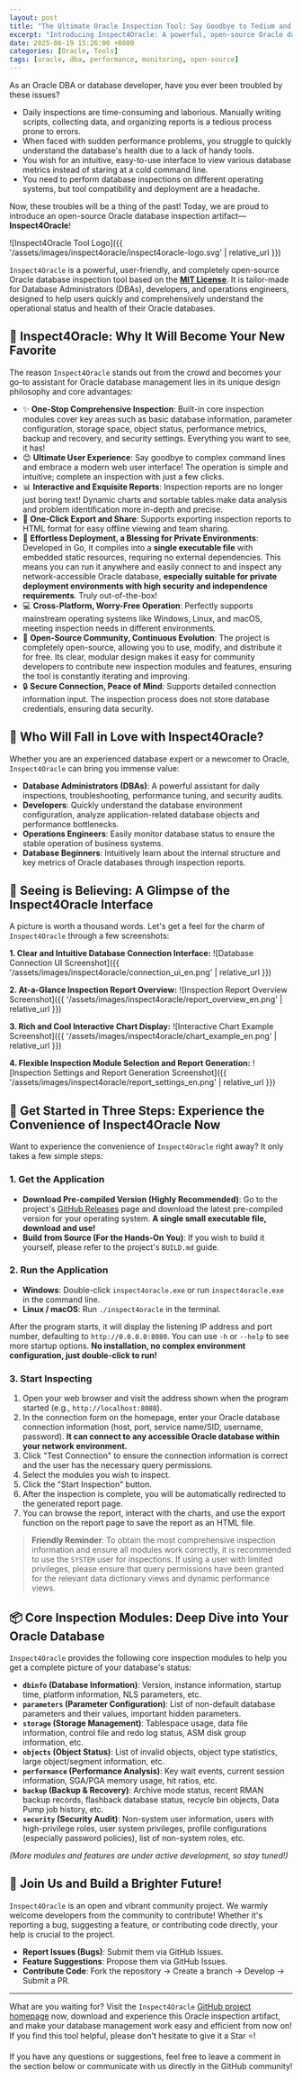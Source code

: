 ```yaml
---
layout: post
title: "The Ultimate Oracle Inspection Tool: Say Goodbye to Tedium and Hello to Efficiency with Inspect4Oracle!"
excerpt: "Introducing Inspect4Oracle: A powerful, open-source Oracle database inspection tool. Simplify daily checks, troubleshoot performance, and gain comprehensive insights with an intuitive web UI and interactive reports. Single executable, cross-platform, and community-driven."
date: 2025-06-19 15:26:00 +0800
categories: [Oracle, Tools]
tags: [oracle, dba, performance, monitoring, open-source]
---
```


As an Oracle DBA or database developer, have you ever been troubled by these issues?

*   Daily inspections are time-consuming and laborious. Manually writing scripts, collecting data, and organizing reports is a tedious process prone to errors.
*   When faced with sudden performance problems, you struggle to quickly understand the database's health due to a lack of handy tools.
*   You wish for an intuitive, easy-to-use interface to view various database metrics instead of staring at a cold command line.
*   You need to perform database inspections on different operating systems, but tool compatibility and deployment are a headache.

Now, these troubles will be a thing of the past! Today, we are proud to introduce an open-source Oracle database inspection artifact—**Inspect4Oracle**!

![Inspect4Oracle Tool Logo]({{ '/assets/images/inspect4oracle/inspect4oracle-logo.svg' | relative_url }})

`Inspect4Oracle` is a powerful, user-friendly, and completely open-source Oracle database inspection tool based on the **[MIT License](http://github.com/goodwaysIT/inspect4oracle/blob/main/LICENSE)**. It is tailor-made for Database Administrators (DBAs), developers, and operations engineers, designed to help users quickly and comprehensively understand the operational status and health of their Oracle databases.

## 🌟 Inspect4Oracle: Why It Will Become Your New Favorite

The reason `Inspect4Oracle` stands out from the crowd and becomes your go-to assistant for Oracle database management lies in its unique design philosophy and core advantages:

*   ✨ **One-Stop Comprehensive Inspection**: Built-in core inspection modules cover key areas such as basic database information, parameter configuration, storage space, object status, performance metrics, backup and recovery, and security settings. Everything you want to see, it has!
*   😊 **Ultimate User Experience**: Say goodbye to complex command lines and embrace a modern web user interface! The operation is simple and intuitive; complete an inspection with just a few clicks.
*   📊 **Interactive and Exquisite Reports**: Inspection reports are no longer just boring text! Dynamic charts and sortable tables make data analysis and problem identification more in-depth and precise.
*   🚀 **One-Click Export and Share**: Supports exporting inspection reports to HTML format for easy offline viewing and team sharing.
*   🔧 **Effortless Deployment, a Blessing for Private Environments**: Developed in Go, it compiles into a **single executable file** with embedded static resources, requiring no external dependencies. This means you can run it anywhere and easily connect to and inspect any network-accessible Oracle database, **especially suitable for private deployment environments with high security and independence requirements**. Truly out-of-the-box!
*   💻 **Cross-Platform, Worry-Free Operation**: Perfectly supports mainstream operating systems like Windows, Linux, and macOS, meeting inspection needs in different environments.
*   💖 **Open-Source Community, Continuous Evolution**: The project is completely open-source, allowing you to use, modify, and distribute it for free. Its clear, modular design makes it easy for community developers to contribute new inspection modules and features, ensuring the tool is constantly iterating and improving.
*   🔒 **Secure Connection, Peace of Mind**: Supports detailed connection information input. The inspection process does not store database credentials, ensuring data security.

## 🎯 Who Will Fall in Love with Inspect4Oracle?

Whether you are an experienced database expert or a newcomer to Oracle, `Inspect4Oracle` can bring you immense value:

*   **Database Administrators (DBAs)**: A powerful assistant for daily inspections, troubleshooting, performance tuning, and security audits.
*   **Developers**: Quickly understand the database environment configuration, analyze application-related database objects and performance bottlenecks.
*   **Operations Engineers**: Easily monitor database status to ensure the stable operation of business systems.
*   **Database Beginners**: Intuitively learn about the internal structure and key metrics of Oracle databases through inspection reports.

## 📸 Seeing is Believing: A Glimpse of the Inspect4Oracle Interface

A picture is worth a thousand words. Let's get a feel for the charm of `Inspect4Oracle` through a few screenshots:

**1. Clear and Intuitive Database Connection Interface:**
![Database Connection UI Screenshot]({{ '/assets/images/inspect4oracle/connection_ui_en.png' | relative_url }})

**2. At-a-Glance Inspection Report Overview:**
![Inspection Report Overview Screenshot]({{ '/assets/images/inspect4oracle/report_overview_en.png' | relative_url }})

**3. Rich and Cool Interactive Chart Display:**
![Interactive Chart Example Screenshot]({{ '/assets/images/inspect4oracle/chart_example_en.png' | relative_url }})

**4. Flexible Inspection Module Selection and Report Generation:**
![Inspection Settings and Report Generation Screenshot]({{ '/assets/images/inspect4oracle/report_settings_en.png' | relative_url }})

## 🚀 Get Started in Three Steps: Experience the Convenience of Inspect4Oracle Now

Want to experience the convenience of `Inspect4Oracle` right away? It only takes a few simple steps:

### 1. Get the Application

*   **Download Pre-compiled Version (Highly Recommended)**:
    Go to the project's [GitHub Releases](https://github.com/goodwaysIT/inspect4oracle/releases) page and download the latest pre-compiled version for your operating system. **A single small executable file, download and use!**
*   **Build from Source (For the Hands-On You)**:
    If you wish to build it yourself, please refer to the project's `BUILD.md` guide.

### 2. Run the Application

*   **Windows**: Double-click `inspect4oracle.exe` or run `inspect4oracle.exe` in the command line.
*   **Linux / macOS**: Run `./inspect4oracle` in the terminal.

After the program starts, it will display the listening IP address and port number, defaulting to `http://0.0.0.0:8080`. You can use `-h` or `--help` to see more startup options. **No installation, no complex environment configuration, just double-click to run!**

### 3. Start Inspecting

1.  Open your web browser and visit the address shown when the program started (e.g., `http://localhost:8080`).
2.  In the connection form on the homepage, enter your Oracle database connection information (host, port, service name/SID, username, password). **It can connect to any accessible Oracle database within your network environment.**
3.  Click "Test Connection" to ensure the connection information is correct and the user has the necessary query permissions.
4.  Select the modules you wish to inspect.
5.  Click the "Start Inspection" button.
6.  After the inspection is complete, you will be automatically redirected to the generated report page.
7.  You can browse the report, interact with the charts, and use the export function on the report page to save the report as an HTML file.

> **Friendly Reminder**:
> To obtain the most comprehensive inspection information and ensure all modules work correctly, it is recommended to use the `SYSTEM` user for inspections. If using a user with limited privileges, please ensure that query permissions have been granted for the relevant data dictionary views and dynamic performance views.

## 📦 Core Inspection Modules: Deep Dive into Your Oracle Database

`Inspect4Oracle` provides the following core inspection modules to help you get a complete picture of your database's status:

*   **`dbinfo` (Database Information)**: Version, instance information, startup time, platform information, NLS parameters, etc.
*   **`parameters` (Parameter Configuration)**: List of non-default database parameters and their values, important hidden parameters.
*   **`storage` (Storage Management)**: Tablespace usage, data file information, control file and redo log status, ASM disk group information, etc.
*   **`objects` (Object Status)**: List of invalid objects, object type statistics, large object/segment information, etc.
*   **`performance` (Performance Analysis)**: Key wait events, current session information, SGA/PGA memory usage, hit ratios, etc.
*   **`backup` (Backup & Recovery)**: Archive mode status, recent RMAN backup records, flashback database status, recycle bin objects, Data Pump job history, etc.
*   **`security` (Security Audit)**: Non-system user information, users with high-privilege roles, user system privileges, profile configurations (especially password policies), list of non-system roles, etc.

*(More modules and features are under active development, so stay tuned!)*

## 🤝 Join Us and Build a Brighter Future!

`Inspect4Oracle` is an open and vibrant community project. We warmly welcome developers from the community to contribute! Whether it's reporting a bug, suggesting a feature, or contributing code directly, your help is crucial to the project.

*   **Report Issues (Bugs)**: Submit them via GitHub Issues.
*   **Feature Suggestions**: Propose them via GitHub Issues.
*   **Contribute Code**: Fork the repository -> Create a branch -> Develop -> Submit a PR.

---

What are you waiting for? Visit the `Inspect4Oracle` [GitHub project homepage](https://github.com/goodwaysIT/inspect4oracle) now, download and experience this Oracle inspection artifact, and make your database management work easy and efficient from now on! If you find this tool helpful, please don't hesitate to give it a Star ⭐!

If you have any questions or suggestions, feel free to leave a comment in the section below or communicate with us directly in the GitHub community!
